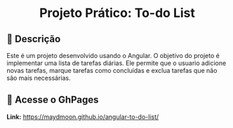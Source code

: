 <h1 align="center">
  <br>
    Projeto Prático: To-do List
  <br>
</h1>

## :cherry_blossom: Descrição

Este é um projeto desenvolvido usando o Angular.
O objetivo do projeto é implementar uma lista de tarefas diárias. Ele permite que o usuario adicione novas tarefas, marque tarefas como concluídas e exclua tarefas que não são mais necessárias.

## :cherry_blossom: Acesse o GhPages

<strong>Link:</strong> https://maydmoon.github.io/angular-to-do-list/
